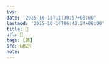 ```yaml
---
ivs:
date: '2025-10-13T11:30:57+08:00'
lastmod: '2025-10-14T06:42:24+08:00'
title: 󰧯
url: 󰧯
tags: [篝]
src: GHZR
note:
---
```

